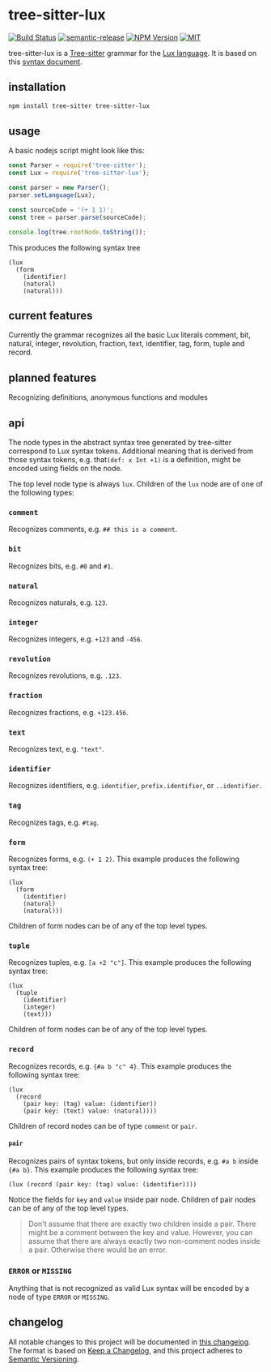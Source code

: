 # tree-sitter-lux

[![Build Status](https://dev.azure.com/fabianachammer/tree-sitter-lux/_apis/build/status/release?branchName=master&label=build)](https://dev.azure.com/fabianachammer/tree-sitter-lux/_build/latest?definitionId=7&branchName=master)
[![semantic-release](https://img.shields.io/badge/%20%20%F0%9F%93%A6%F0%9F%9A%80-semantic--release-e10079.svg)](https://github.com/semantic-release/semantic-release)
[![NPM Version](https://img.shields.io/npm/v/tree-sitter-lux)](https://www.npmjs.com/package/tree-sitter-lux)
[![MIT](https://img.shields.io/github/license/fachammer/tree-sitter-lux)](https://choosealicense.com/licenses/mit/)

tree-sitter-lux is a [Tree-sitter](http://tree-sitter.github.io/tree-sitter/)
grammar for the [Lux language](https://github.com/LuxLang/lux).
It is based on this [syntax document](https://github.com/LuxLang/lux/blob/4049370ec0d0bec578b8fcb83700d020e81386c4/documentation/specification/Syntax.md).

## installation

```bash
npm install tree-sitter tree-sitter-lux
```

## usage

A basic nodejs script might look like this:

```javascript
const Parser = require('tree-sitter');
const Lux = require('tree-sitter-lux');

const parser = new Parser();
parser.setLanguage(Lux);

const sourceCode = '(+ 1 1)';
const tree = parser.parse(sourceCode);

console.log(tree.rootNode.toString());
```

This produces the following syntax tree

```
(lux
  (form
    (identifier)
    (natural)
    (natural)))
```

## current features

Currently the grammar recognizes all the basic Lux literals comment, bit, natural, integer, revolution, fraction, text, identifier, tag, form, tuple and record.

## planned features

Recognizing definitions, anonymous functions and modules

## api
The node types in the abstract syntax tree generated by tree-sitter correspond to Lux syntax tokens.
Additional meaning that is derived from those syntax tokens, e.g. that`(def: x Int +1)` is a definition,
might be encoded using fields on the node.

The top level node type is always `lux`.
Children of the `lux` node are of one of the following types:

### `comment`
Recognizes comments, e.g. `## this is a comment`.

### `bit`
Recognizes bits, e.g. `#0` and `#1`.

### `natural`
Recognizes naturals, e.g. `123`.

### `integer`
Recognizes integers, e.g. `+123` and `-456`.

### `revolution`
Recognizes revolutions, e.g. `.123`.

### `fraction`
Recognizes fractions, e.g. `+123.456`.

### `text`
Recognizes text, e.g. `"text"`.

### `identifier`
Recognizes identifiers, e.g. `identifier`, `prefix.identifier`, or `..identifier`.

### `tag`
Recognizes tags, e.g. `#tag`.

### `form`
Recognizes forms, e.g. `(+ 1 2)`.
This example produces the following syntax tree:

    (lux
      (form
        (identifier)
        (natural)
        (natural)))

Children of form nodes can be of any of the top level types.

### `tuple`
Recognizes tuples, e.g. `[a +2 "c"]`.
This example produces the following syntax tree:

    (lux
      (tuple
        (identifier)
        (integer)
        (text)))

Children of form nodes can be of any of the top level types.

### `record`
Recognizes records, e.g. `{#a b "c" 4}`.
This example produces the following syntax tree:

    (lux
      (record
        (pair key: (tag) value: (identifier))
        (pair key: (text) value: (natural))))

Children of record nodes can be of type `comment` or `pair`.

#### `pair`
Recognizes pairs of syntax tokens, but only inside records, e.g. `#a b` inside `{#a b}`.
This example produces the following syntax tree:

    (lux (record (pair key: (tag) value: (identifier))))

Notice the fields for `key` and `value` inside pair node.
Children of pair nodes can be of any of the top level types.

> Don't assume that there are exactly two children inside a pair.
> There might be a comment between the key and value.
> However, you can assume that there are always exactly two non-comment nodes inside a pair.
> Otherwise there would be an error.

### `ERROR` or `MISSING`
Anything that is not recognized as valid Lux syntax will be encoded by a node of type `ERROR` or `MISSING`.

## changelog
All notable changes to this project will be documented in [this changelog](https://github.com/fachammer/tree-sitter-lux/blob/master/CHANGELOG.md).
The format is based on [Keep a Changelog](https://keepachangelog.com/en/1.0.0/),
and this project adheres to [Semantic Versioning](https://semver.org/spec/v2.0.0.html).
